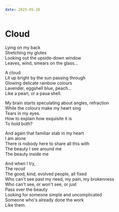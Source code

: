 ```yaml
---
date: 2025-05-26
---
```


# Cloud

Lying on my back  
Stretching my glutes  
Looking out the upside-down window  
Leaves, wind, smears on the glass...

<!-- more -->

A cloud  
Lit up bright by the sun passing through  
Glowing delicate rainbow colours  
Lavender, eggshell blue, peach...  
Like a pearl, or a paua shell.

My brain starts speculating about angles, refraction  
While the colours make my heart sing  
Tears in my eyes.  
How to explain how exquisite it is  
To hold both?

And again that familiar stab in my heart  
I am alone  
There is nobody here to share all this with  
The beauty I see around me  
The beauty inside me

And when I try,  
The _recoil_  
The good, kind, evolved people, all fixed  
Who can't see past my need, my pain, my brokenness  
Who can't see, or won't see, or just  
Pass over the beauty  
Looking for someone simple and uncomplicated  
Someone who's already done the work  
Like them.
